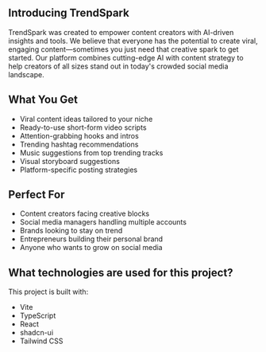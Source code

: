 ##  Introducing TrendSpark

TrendSpark was created to empower content creators with AI-driven insights and tools. We believe that everyone has the potential to create viral, engaging content—sometimes you just need that creative spark to get started. Our platform combines cutting-edge AI with content strategy to help creators of all sizes stand out in today's crowded social media landscape.

## What You Get

- Viral content ideas tailored to your niche
- Ready-to-use short-form video scripts
- Attention-grabbing hooks and intros
- Trending hashtag recommendations
- Music suggestions from top trending tracks
- Visual storyboard suggestions
- Platform-specific posting strategies

## Perfect For

- Content creators facing creative blocks
- Social media managers handling multiple accounts
- Brands looking to stay on trend
- Entrepreneurs building their personal brand
- Anyone who wants to grow on social media

## What technologies are used for this project?

This project is built with:

- Vite
- TypeScript
- React
- shadcn-ui
- Tailwind CSS

